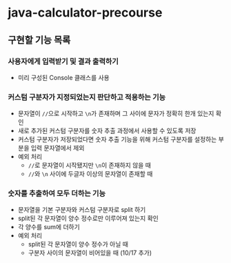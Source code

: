 # java-calculator-precourse

## 구현할 기능 목록
### 사용자에게 입력받기 및 결과 출력하기
- 미리 구성된 Console 클래스를 사용

### 커스텀 구분자가 지정되었는지 판단하고 적용하는 기능
- 문자열이 `//`으로 시작하고 `\n`가 존재하며 그 사이에 문자가 정확히 한개 있는지 확인
- 새로 추가된 커스텀 구분자를 숫자 추출 과정에서 사용할 수 있도록 저장
- 커스텀 구분자가 저장되었다면 숫자 추출 기능을 위해 커스텀 구분자를 설정하는 부분을 입력 문자열에서 제외
- 예외 처리
  - `//`로 문자열이 시작됐지만 `\n`이 존재하지 않을 때
  - `//`와 `\n` 사이에 두글자 이상의 문자열이 존재할 때

### 숫자를 추출하여 모두 더하는 기능
- 문자열을 기본 구분자와 커스텀 구분자로 split 하기
- split된 각 문자열이 양수 정수로만 이루어져 있는지 확인
- 각 양수를 sum에 더하기
- 예외 처리
  - split된 각 문자열이 양수 정수가 아닐 때
  - 구분자 사이의 문자열이 비어있을 때 (10/17 추가)
